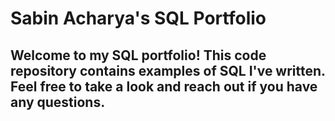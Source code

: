 # Sabin Acharya's SQL Portfolio

## Welcome to my SQL portfolio! This code repository contains examples of SQL I've written. Feel free to take a look and reach out if you have any questions.
